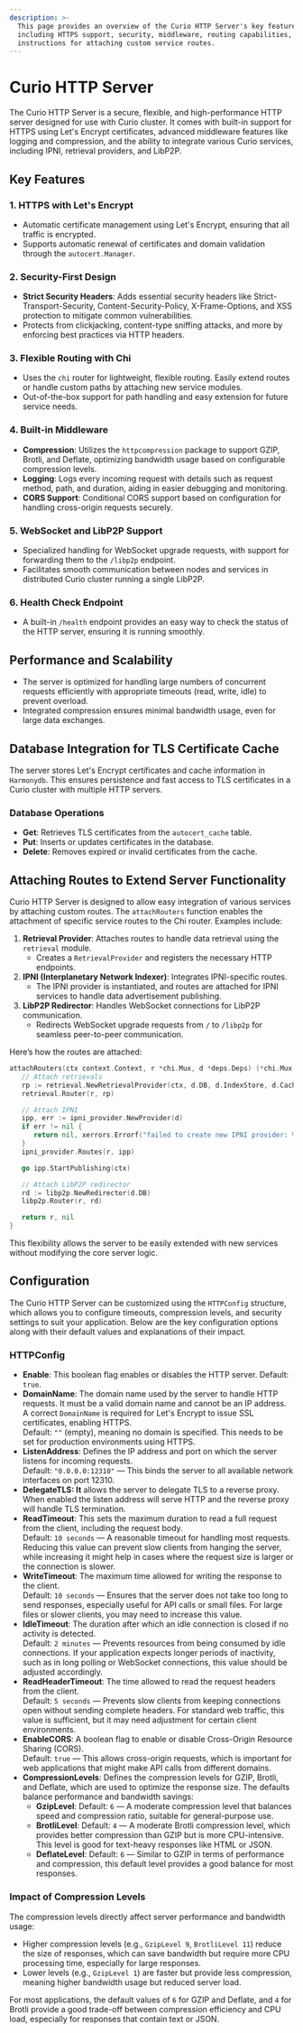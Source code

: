 ```yaml
---
description: >-
  This page provides an overview of the Curio HTTP Server's key features,
  including HTTPS support, security, middleware, routing capabilities, and
  instructions for attaching custom service routes.
---
```


# Curio HTTP Server

The Curio HTTP Server is a secure, flexible, and high-performance HTTP server designed for use with Curio cluster. It comes with built-in support for HTTPS using Let's Encrypt certificates, advanced middleware features like logging and compression, and the ability to integrate various Curio services, including IPNI, retrieval providers, and LibP2P.

## Key Features

### 1. **HTTPS with Let's Encrypt**

* Automatic certificate management using Let's Encrypt, ensuring that all traffic is encrypted.
* Supports automatic renewal of certificates and domain validation through the `autocert.Manager`.

### 2. **Security-First Design**

* **Strict Security Headers**: Adds essential security headers like Strict-Transport-Security, Content-Security-Policy, X-Frame-Options, and XSS protection to mitigate common vulnerabilities.
* Protects from clickjacking, content-type sniffing attacks, and more by enforcing best practices via HTTP headers.

### 3. **Flexible Routing with Chi**

* Uses the `chi` router for lightweight, flexible routing. Easily extend routes or handle custom paths by attaching new service modules.
* Out-of-the-box support for path handling and easy extension for future service needs.

### 4. **Built-in Middleware**

* **Compression**: Utilizes the `httpcompression` package to support GZIP, Brotli, and Deflate, optimizing bandwidth usage based on configurable compression levels.
* **Logging**: Logs every incoming request with details such as request method, path, and duration, aiding in easier debugging and monitoring.
* **CORS Support**: Conditional CORS support based on configuration for handling cross-origin requests securely.

### 5. **WebSocket and LibP2P Support**

* Specialized handling for WebSocket upgrade requests, with support for forwarding them to the `/libp2p` endpoint.
* Facilitates smooth communication between nodes and services in distributed Curio cluster running a single LibP2P.

### 6. **Health Check Endpoint**

* A built-in `/health` endpoint provides an easy way to check the status of the HTTP server, ensuring it is running smoothly.

## Performance and Scalability

* The server is optimized for handling large numbers of concurrent requests efficiently with appropriate timeouts (read, write, idle) to prevent overload.
* Integrated compression ensures minimal bandwidth usage, even for large data exchanges.

## Database Integration for TLS Certificate Cache

The server stores Let's Encrypt certificates and cache information in `Harmonydb`. This ensures persistence and fast access to TLS certificates in a Curio cluster with multiple HTTP servers.

### Database Operations

* **Get**: Retrieves TLS certificates from the `autocert_cache` table.
* **Put**: Inserts or updates certificates in the database.
* **Delete**: Removes expired or invalid certificates from the cache.

## Attaching Routes to Extend Server Functionality

Curio HTTP Server is designed to allow easy integration of various services by attaching custom routes. The `attachRouters` function enables the attachment of specific service routes to the Chi router. Examples include:

1. **Retrieval Provider**: Attaches routes to handle data retrieval using the `retrieval` module.
   * Creates a `RetrievalProvider` and registers the necessary HTTP endpoints.
2. **IPNI (Interplanetary Network Indexer)**: Integrates IPNI-specific routes.
   * The IPNI provider is instantiated, and routes are attached for IPNI services to handle data advertisement publishing.
3. **LibP2P Redirector**: Handles WebSocket connections for LibP2P communication.
   * Redirects WebSocket upgrade requests from `/` to `/libp2p` for seamless peer-to-peer communication.

Here’s how the routes are attached:

```go
attachRouters(ctx context.Context, r *chi.Mux, d *deps.Deps) (*chi.Mux, error) {
   // Attach retrievals
   rp := retrieval.NewRetrievalProvider(ctx, d.DB, d.IndexStore, d.CachedPieceReader)
   retrieval.Router(r, rp)

   // Attach IPNI
   ipp, err := ipni_provider.NewProvider(d)
   if err != nil {
      return nil, xerrors.Errorf("failed to create new IPNI provider: %w", err)
   }
   ipni_provider.Routes(r, ipp)

   go ipp.StartPublishing(ctx)

   // Attach LibP2P redirector
   rd := libp2p.NewRedirector(d.DB)
   libp2p.Router(r, rd)

   return r, nil
}
```

This flexibility allows the server to be easily extended with new services without modifying the core server logic.

## Configuration

The Curio HTTP Server can be customized using the `HTTPConfig` structure, which allows you to configure timeouts, compression levels, and security settings to suit your application. Below are the key configuration options along with their default values and explanations of their impact.

### **HTTPConfig**

* **Enable**: This boolean flag enables or disables the HTTP server. Default: `true`.
* **DomainName**: The domain name used by the server to handle HTTP requests. It must be a valid domain name and cannot be an IP address. A correct `DomainName` is required for Let's Encrypt to issue SSL certificates, enabling HTTPS.\
  Default: `""` (empty), meaning no domain is specified. This needs to be set for production environments using HTTPS.
* **ListenAddress**: Defines the IP address and port on which the server listens for incoming requests.\
  Default: `"0.0.0.0:12310"` — This binds the server to all available network interfaces on port 12310.
* **DelegateTLS: It** allows the server to delegate TLS to a reverse proxy. When enabled the listen address will serve HTTP and the reverse proxy will handle TLS termination.
* **ReadTimeout**: This sets the maximum duration to read a full request from the client, including the request body.\
  Default: `10 seconds` — A reasonable timeout for handling most requests. Reducing this value can prevent slow clients from hanging the server, while increasing it might help in cases where the request size is larger or the connection is slower.
* **WriteTimeout**: The maximum time allowed for writing the response to the client.\
  Default: `10 seconds` — Ensures that the server does not take too long to send responses, especially useful for API calls or small files. For large files or slower clients, you may need to increase this value.
* **IdleTimeout**: The duration after which an idle connection is closed if no activity is detected.\
  Default: `2 minutes` — Prevents resources from being consumed by idle connections. If your application expects longer periods of inactivity, such as in long polling or WebSocket connections, this value should be adjusted accordingly.
* **ReadHeaderTimeout**: The time allowed to read the request headers from the client.\
  Default: `5 seconds` — Prevents slow clients from keeping connections open without sending complete headers. For standard web traffic, this value is sufficient, but it may need adjustment for certain client environments.
* **EnableCORS**: A boolean flag to enable or disable Cross-Origin Resource Sharing (CORS).\
  Default: `true` — This allows cross-origin requests, which is important for web applications that might make API calls from different domains.
* **CompressionLevels**: Defines the compression levels for GZIP, Brotli, and Deflate, which are used to optimize the response size. The defaults balance performance and bandwidth savings:
  * **GzipLevel**: Default: `6` — A moderate compression level that balances speed and compression ratio, suitable for general-purpose use.
  * **BrotliLevel**: Default: `4` — A moderate Brotli compression level, which provides better compression than GZIP but is more CPU-intensive. This level is good for text-heavy responses like HTML or JSON.
  * **DeflateLevel**: Default: `6` — Similar to GZIP in terms of performance and compression, this default level provides a good balance for most responses.

### **Impact of Compression Levels**

The compression levels directly affect server performance and bandwidth usage:

* Higher compression levels (e.g., `GzipLevel 9`, `BrotliLevel 11`) reduce the size of responses, which can save bandwidth but require more CPU processing time, especially for large responses.
* Lower levels (e.g., `GzipLevel 1`) are faster but provide less compression, meaning higher bandwidth usage but reduced server load.

For most applications, the default values of `6` for GZIP and Deflate, and `4` for Brotli provide a good trade-off between compression efficiency and CPU load, especially for responses that contain text or JSON.
